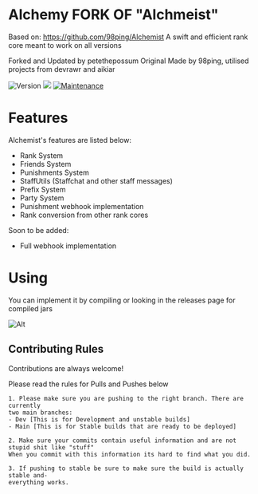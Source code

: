 # Alchemy FORK OF "Alchmeist"
Based on: https://github.com/98ping/Alchemist
A swift and efficient rank core meant to work on all versions 

Forked and Updated by petethepossum
Original Made by 98ping, utilised projects from devrawr and aikiar

<p>
  <img alt="Version" src="https://img.shields.io/badge/version-2.9-blue.svg?cacheSeconds=2592000" />
  <img src="https://img.shields.io/badge/kotlin-1.6.10-blue.svg" />
  <a href="https://github.com/petethepossum/Alchemy/graphs/commit-activity" target="_blank">
    <img alt="Maintenance" src="https://img.shields.io/badge/maintained-yes-brightgreen.svg" />
  </a>
</p>

# Features

Alchemist's features are listed below:
- Rank System
- Friends System
- Punishments System
- StaffUtils  (Staffchat and other staff messages)
- Prefix System
- Party System
- Punishment webhook implementation
- Rank conversion from other rank cores

Soon to be added:
- Full webhook implementation

# Using

You can implement it by compiling or looking in the releases page for compiled jars

![Alt](https://repobeats.axiom.co/api/embed/f8edecb55953ce5438420f5e95b80a916e4f846b.svg "Repobeats analytics image")

## Contributing Rules

Contributions are always welcome!

Please read the rules for Pulls and Pushes below

```
1. Please make sure you are pushing to the right branch. There are currently
two main branches:
- Dev [This is for Development and unstable builds]
- Main [This is for Stable builds that are ready to be deployed]

2. Make sure your commits contain useful information and are not stupid shit like "stuff"
When you commit with this information its hard to find what you did. 

3. If pushing to stable be sure to make sure the build is actually stable and-
everything works.

```
